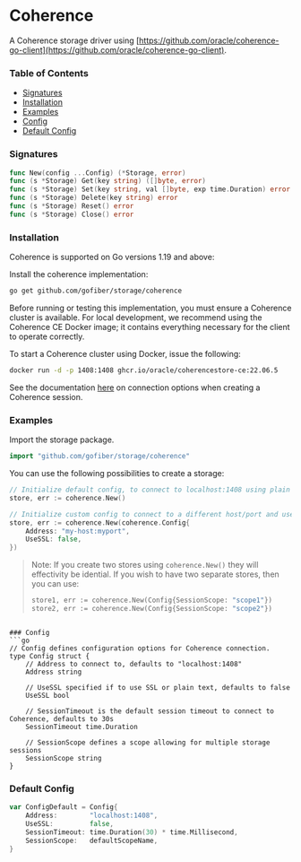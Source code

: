 # Coherence
<!-- Copyright © 2023, Oracle and/or its affiliates. -->
A Coherence storage driver using [https://github.com/oracle/coherence-go-client](https://github.com/oracle/coherence-go-client).

### Table of Contents
- [Signatures](#signatures)
- [Installation](#installation)
- [Examples](#examples)
- [Config](#config)
- [Default Config](#default-config)

### Signatures
```go
func New(config ...Config) (*Storage, error)
func (s *Storage) Get(key string) ([]byte, error)
func (s *Storage) Set(key string, val []byte, exp time.Duration) error
func (s *Storage) Delete(key string) error
func (s *Storage) Reset() error
func (s *Storage) Close() error
```

### Installation
Coherence is supported on Go versions 1.19 and above:

Install the coherence implementation:
```bash
go get github.com/gofiber/storage/coherence
```

Before running or testing this implementation, you must ensure a Coherence cluster is available.
For local development, we recommend using the Coherence CE Docker image; it contains everything
necessary for the client to operate correctly.

To start a Coherence cluster using Docker, issue the following:

```bash
docker run -d -p 1408:1408 ghcr.io/oracle/coherencestore-ce:22.06.5
```

See the documentation [here](https://pkg.go.dev/github.com/oracle/coherence-go-client/coherence#hdr-Obtaining_a_Session) on connection options
when creating a Coherence session.

### Examples
Import the storage package.
```go
import "github.com/gofiber/storage/coherence"
```

You can use the following possibilities to create a storage:
```go
// Initialize default config, to connect to localhost:1408 using plain text
store, err := coherence.New()

// Initialize custom config to connect to a different host/port and use plaintext.
store, err := coherence.New(coherence.Config{
    Address: "my-host:myport",
    UseSSL: false,
})
```

> Note: If you create two stores using `coherence.New()` they will effectivity be idential.
> If you wish to have two separate stores, then you can use:
> ```go
> store1, err := coherence.New(Config{SessionScope: "scope1"})
> store2, err := coherence.New(Config{SessionScope: "scope2"})
```

### Config
```go
// Config defines configuration options for Coherence connection.
type Config struct {
    // Address to connect to, defaults to "localhost:1408"
    Address string

    // UseSSL specified if to use SSL or plain text, defaults to false
    UseSSL bool

    // SessionTimeout is the default session timeout to connect to Coherence, defaults to 30s
    SessionTimeout time.Duration

    // SessionScope defines a scope allowing for multiple storage sessions
    SessionScope string
}
```

### Default Config
```go
var ConfigDefault = Config{
    Address:        "localhost:1408",
    UseSSL:         false,
    SessionTimeout: time.Duration(30) * time.Millisecond,
    SessionScope:   defaultScopeName,
}
```
